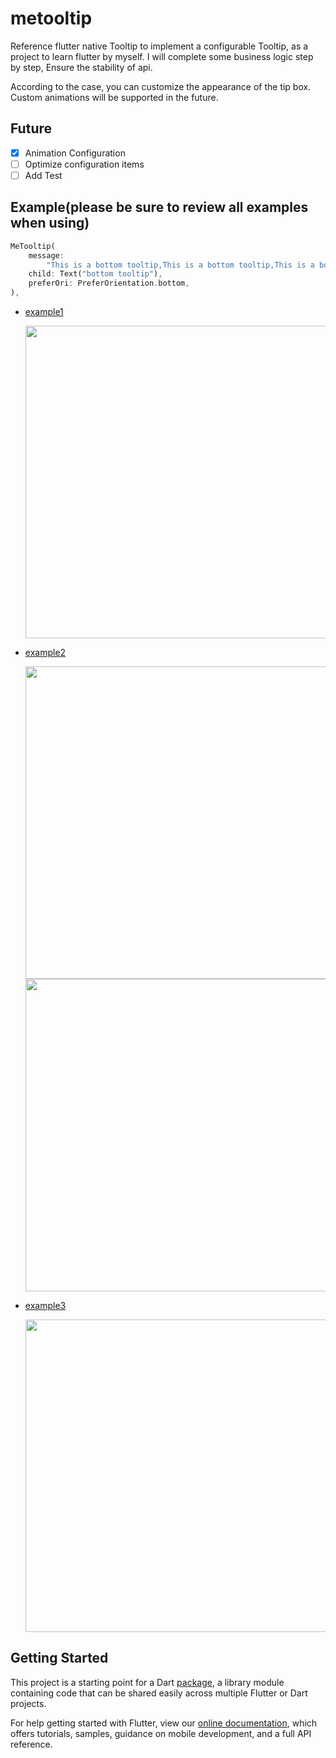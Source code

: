 # metooltip

Reference flutter native Tooltip to implement a configurable Tooltip, as a project to learn flutter by myself. I will complete some business logic step by step, Ensure the stability of api.

According to the case, you can customize the appearance of the tip box. Custom animations will be supported in the future.

## Future

-   [x] Animation Configuration
-   [ ] Optimize configuration items
-   [ ] Add Test

## Example(please be sure to review all examples when using)

```dart
MeTooltip(
    message:
        "This is a bottom tooltip,This is a bottom tooltip,This is a bottom tooltip,This is a bottom tooltip",
    child: Text("bottom tooltip"),
    preferOri: PreferOrientation.bottom,
),
```

-   [example1](./example/example-1/)

    <img width="500px" height="500px" src="https://github.com/secret344/flutter-tooltip/blob/main/screenshots/example-1-1.png"/>

-   [example2](./example/example-2/)

    <img width="500px" height="500px" src="https://github.com/secret344/flutter-tooltip/blob/main/screenshots/example-2.png"/>
    <img width="500px" height="500px" src="https://github.com/secret344/flutter-tooltip/blob/main/screenshots/example-2.gif"/>

-   [example3](./example/example-3/)

    <img width="500px" height="500px" src="https://github.com/secret344/flutter-tooltip/blob/main/screenshots/example-3.gif"/>

## Getting Started

This project is a starting point for a Dart
[package](https://flutter.dev/developing-packages/),
a library module containing code that can be shared easily across
multiple Flutter or Dart projects.

For help getting started with Flutter, view our
[online documentation](https://flutter.dev/docs), which offers tutorials,
samples, guidance on mobile development, and a full API reference.
